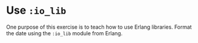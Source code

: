 # Use `:io_lib`

One purpose of this exercise is to teach how to use Erlang libraries. Format the date using the `:io_lib` module from Erlang.